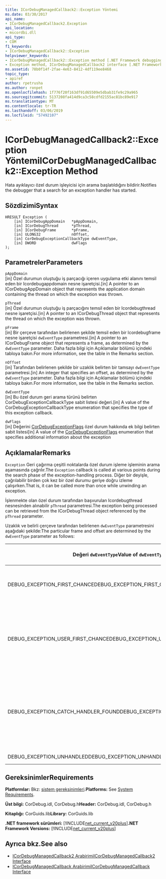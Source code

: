 ```yaml
---
title: ICorDebugManagedCallback2::Exception Yöntemi
ms.date: 03/30/2017
api_name:
- ICorDebugManagedCallback2.Exception
api_location:
- mscordbi.dll
api_type:
- COM
f1_keywords:
- ICorDebugManagedCallback2::Exception
helpviewer_keywords:
- ICorDebugManagedCallback2::Exception method [.NET Framework debugging]
- Exception method, ICorDebugManagedCallback2 interface [.NET Framework debugging]
ms.assetid: 78b0f14f-2fae-4e63-8412-4df119ee8468
topic_type:
- apiref
author: rpetrusha
ms.author: ronpet
ms.openlocfilehash: 1f776f20f163df91d65509e5dbab31fe9c29a965
ms.sourcegitcommit: 5137208fa414d9ca3c58cdfd2155ac81bc89e917
ms.translationtype: MT
ms.contentlocale: tr-TR
ms.lasthandoff: 03/06/2019
ms.locfileid: "57492107"
---
```

# <a name="icordebugmanagedcallback2exception-method"></a><span data-ttu-id="ab2b7-102">ICorDebugManagedCallback2::Exception Yöntemi</span><span class="sxs-lookup"><span data-stu-id="ab2b7-102">ICorDebugManagedCallback2::Exception Method</span></span>
<span data-ttu-id="ab2b7-103">Hata ayıklayıcı özel durum işleyicisi için arama başlatıldığını bildirir.</span><span class="sxs-lookup"><span data-stu-id="ab2b7-103">Notifies the debugger that a search for an exception handler has started.</span></span>  
  
## <a name="syntax"></a><span data-ttu-id="ab2b7-104">Sözdizimi</span><span class="sxs-lookup"><span data-stu-id="ab2b7-104">Syntax</span></span>  
  
```  
HRESULT Exception (  
    [in] ICorDebugAppDomain   *pAppDomain,  
    [in] ICorDebugThread      *pThread,  
    [in] ICorDebugFrame       *pFrame,  
    [in] ULONG32              nOffset,  
    [in] CorDebugExceptionCallbackType dwEventType,  
    [in] DWORD                dwFlags  
);  
```  
  
## <a name="parameters"></a><span data-ttu-id="ab2b7-105">Parametreler</span><span class="sxs-lookup"><span data-stu-id="ab2b7-105">Parameters</span></span>  
 `pAppDomain`  
 <span data-ttu-id="ab2b7-106">[in] Özel durumun oluştuğu iş parçacığı içeren uygulama etki alanını temsil eden bir Icordebugappdomain nesne işaretçisi.</span><span class="sxs-lookup"><span data-stu-id="ab2b7-106">[in] A pointer to an ICorDebugAppDomain object that represents the application domain containing the thread on which the exception was thrown.</span></span>  
  
 `pThread`  
 <span data-ttu-id="ab2b7-107">[in] Özel durumun oluştuğu iş parçacığını temsil eden bir Icordebugthread nesne işaretçisi.</span><span class="sxs-lookup"><span data-stu-id="ab2b7-107">[in] A pointer to an ICorDebugThread object that represents the thread on which the exception was thrown.</span></span>  
  
 `pFrame`  
 <span data-ttu-id="ab2b7-108">[in] Bir çerçeve tarafından belirlenen şekilde temsil eden bir Icordebugframe nesne işaretçisi `dwEventType` parametresi.</span><span class="sxs-lookup"><span data-stu-id="ab2b7-108">[in] A pointer to an ICorDebugFrame object that represents a frame, as determined by the `dwEventType` parameter.</span></span> <span data-ttu-id="ab2b7-109">Daha fazla bilgi için Açıklamalar bölümü içindeki tabloya bakın.</span><span class="sxs-lookup"><span data-stu-id="ab2b7-109">For more information, see the table in the Remarks section.</span></span>  
  
 `nOffset`  
 <span data-ttu-id="ab2b7-110">[in] Tarafından belirlenen şekilde bir uzaklık belirten bir tamsayı `dwEventType` parametresi.</span><span class="sxs-lookup"><span data-stu-id="ab2b7-110">[in] An integer that specifies an offset, as determined by the `dwEventType` parameter.</span></span> <span data-ttu-id="ab2b7-111">Daha fazla bilgi için Açıklamalar bölümü içindeki tabloya bakın.</span><span class="sxs-lookup"><span data-stu-id="ab2b7-111">For more information, see the table in the Remarks section.</span></span>  
  
 `dwEventType`  
 <span data-ttu-id="ab2b7-112">[in] Bu özel durum geri arama türünü belirten CorDebugExceptionCallbackType sabit listesi değeri.</span><span class="sxs-lookup"><span data-stu-id="ab2b7-112">[in] A value of the CorDebugExceptionCallbackType enumeration that specifies the type of this exception callback.</span></span>  
  
 `dwFlags`  
 <span data-ttu-id="ab2b7-113">[in] Değerini [CorDebugExceptionFlags](../../../../docs/framework/unmanaged-api/debugging/cordebugexceptionflags-enumeration.md) özel durum hakkında ek bilgi belirten sabit listesi</span><span class="sxs-lookup"><span data-stu-id="ab2b7-113">[in] A value of the [CorDebugExceptionFlags](../../../../docs/framework/unmanaged-api/debugging/cordebugexceptionflags-enumeration.md) enumeration that specifies additional information about the exception</span></span>  
  
## <a name="remarks"></a><span data-ttu-id="ab2b7-114">Açıklamalar</span><span class="sxs-lookup"><span data-stu-id="ab2b7-114">Remarks</span></span>  
 <span data-ttu-id="ab2b7-115">`Exception` Geri çağırma çeşitli noktalarda özel durum işleme işleminin arama aşamasında çağrılır.</span><span class="sxs-lookup"><span data-stu-id="ab2b7-115">The `Exception` callback is called at various points during the search phase of the exception-handling process.</span></span> <span data-ttu-id="ab2b7-116">Diğer bir deyişle, çağrılabilir birden çok kez bir özel durumu geriye doğru izleme çalışırken.</span><span class="sxs-lookup"><span data-stu-id="ab2b7-116">That is, it can be called more than once while unwinding an exception.</span></span>  
  
 <span data-ttu-id="ab2b7-117">İşlenmekte olan özel durum tarafından başvurulan Icordebugthread nesnesinden alınabilir `pThread` parametresi.</span><span class="sxs-lookup"><span data-stu-id="ab2b7-117">The exception being processed can be retrieved from the ICorDebugThread object referenced by the `pThread` parameter.</span></span>  
  
 <span data-ttu-id="ab2b7-118">Uzaklık ve belirli çerçeve tarafından belirlenen `dwEventType` parametresini aşağıdaki şekilde:</span><span class="sxs-lookup"><span data-stu-id="ab2b7-118">The particular frame and offset are determined by the `dwEventType` parameter as follows:</span></span>  
  
|<span data-ttu-id="ab2b7-119">Değeri `dwEventType`</span><span class="sxs-lookup"><span data-stu-id="ab2b7-119">Value of `dwEventType`</span></span>|<span data-ttu-id="ab2b7-120">Değeri `pFrame`</span><span class="sxs-lookup"><span data-stu-id="ab2b7-120">Value of `pFrame`</span></span>|<span data-ttu-id="ab2b7-121">Değeri `nOffset`</span><span class="sxs-lookup"><span data-stu-id="ab2b7-121">Value of `nOffset`</span></span>|  
|----------------------------|-----------------------|------------------------|  
|<span data-ttu-id="ab2b7-122">DEBUG_EXCEPTION_FIRST_CHANCE</span><span class="sxs-lookup"><span data-stu-id="ab2b7-122">DEBUG_EXCEPTION_FIRST_CHANCE</span></span>|<span data-ttu-id="ab2b7-123">Özel durum oluşturdu çerçeve.</span><span class="sxs-lookup"><span data-stu-id="ab2b7-123">The frame that threw the exception.</span></span>|<span data-ttu-id="ab2b7-124">Çerçevede yönerge işaretçisi.</span><span class="sxs-lookup"><span data-stu-id="ab2b7-124">The instruction pointer in the frame.</span></span>|  
|<span data-ttu-id="ab2b7-125">DEBUG_EXCEPTION_USER_FIRST_CHANCE</span><span class="sxs-lookup"><span data-stu-id="ab2b7-125">DEBUG_EXCEPTION_USER_FIRST_CHANCE</span></span>|<span data-ttu-id="ab2b7-126">Oluşturulan özel durumun noktaya en yakın kullanıcı kodu çerçevesi.</span><span class="sxs-lookup"><span data-stu-id="ab2b7-126">The user-code frame closest to the point of the thrown exception.</span></span>|<span data-ttu-id="ab2b7-127">Çerçevede yönerge işaretçisi.</span><span class="sxs-lookup"><span data-stu-id="ab2b7-127">The instruction pointer in the frame.</span></span>|  
|<span data-ttu-id="ab2b7-128">DEBUG_EXCEPTION_CATCH_HANDLER_FOUND</span><span class="sxs-lookup"><span data-stu-id="ab2b7-128">DEBUG_EXCEPTION_CATCH_HANDLER_FOUND</span></span>|<span data-ttu-id="ab2b7-129">Catch işleyicisi içeren çerçeve.</span><span class="sxs-lookup"><span data-stu-id="ab2b7-129">The frame that contains the catch handler.</span></span>|<span data-ttu-id="ab2b7-130">Catch işleyicisi başına Microsoft Ara dili (MSIL) uzaklığı.</span><span class="sxs-lookup"><span data-stu-id="ab2b7-130">The Microsoft intermediate language (MSIL) offset of the beginning of the catch handler.</span></span>|  
|<span data-ttu-id="ab2b7-131">DEBUG_EXCEPTION_UNHANDLED</span><span class="sxs-lookup"><span data-stu-id="ab2b7-131">DEBUG_EXCEPTION_UNHANDLED</span></span>|<span data-ttu-id="ab2b7-132">NULL</span><span class="sxs-lookup"><span data-stu-id="ab2b7-132">NULL</span></span>|<span data-ttu-id="ab2b7-133">Tanımlı değil.</span><span class="sxs-lookup"><span data-stu-id="ab2b7-133">Undefined.</span></span>|  
  
## <a name="requirements"></a><span data-ttu-id="ab2b7-134">Gereksinimler</span><span class="sxs-lookup"><span data-stu-id="ab2b7-134">Requirements</span></span>  
 <span data-ttu-id="ab2b7-135">**Platformlar:** Bkz: [sistem gereksinimleri](../../../../docs/framework/get-started/system-requirements.md).</span><span class="sxs-lookup"><span data-stu-id="ab2b7-135">**Platforms:** See [System Requirements](../../../../docs/framework/get-started/system-requirements.md).</span></span>  
  
 <span data-ttu-id="ab2b7-136">**Üst bilgi:** CorDebug.idl, CorDebug.h</span><span class="sxs-lookup"><span data-stu-id="ab2b7-136">**Header:** CorDebug.idl, CorDebug.h</span></span>  
  
 <span data-ttu-id="ab2b7-137">**Kitaplığı:** CorGuids.lib</span><span class="sxs-lookup"><span data-stu-id="ab2b7-137">**Library:** CorGuids.lib</span></span>  
  
 <span data-ttu-id="ab2b7-138">**.NET framework sürümleri:** [!INCLUDE[net_current_v20plus](../../../../includes/net-current-v20plus-md.md)]</span><span class="sxs-lookup"><span data-stu-id="ab2b7-138">**.NET Framework Versions:** [!INCLUDE[net_current_v20plus](../../../../includes/net-current-v20plus-md.md)]</span></span>  
  
## <a name="see-also"></a><span data-ttu-id="ab2b7-139">Ayrıca bkz.</span><span class="sxs-lookup"><span data-stu-id="ab2b7-139">See also</span></span>
- [<span data-ttu-id="ab2b7-140">ICorDebugManagedCallback2 Arabirimi</span><span class="sxs-lookup"><span data-stu-id="ab2b7-140">ICorDebugManagedCallback2 Interface</span></span>](../../../../docs/framework/unmanaged-api/debugging/icordebugmanagedcallback2-interface.md)
- [<span data-ttu-id="ab2b7-141">ICorDebugManagedCallback Arabirimi</span><span class="sxs-lookup"><span data-stu-id="ab2b7-141">ICorDebugManagedCallback Interface</span></span>](../../../../docs/framework/unmanaged-api/debugging/icordebugmanagedcallback-interface.md)
